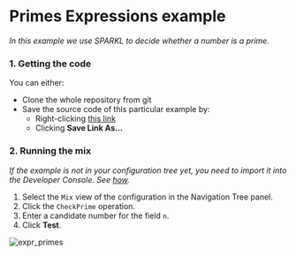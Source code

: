 # Primes Expressions example
_In this example we use SPARKL to decide whether a number is a prime._

### 1. Getting the code
You can either:
* Clone the whole repository from git
* Save the source code of this particular example by:
    * Right-clicking [this link](https://raw.githubusercontent.com/opensparkl/examples/master/Examples/PrimesExpr/Primes_expr.xml)
    * Clicking **Save Link As...**

### 2. Running the mix
_If the example is not in your configuration tree yet, you need to import it into the Developer Console. See [how](https://github.com/opensparkl/examples#use_examples)._

1. Select the `Mix` view of the configuration in the Navigation Tree panel.
2. Click the `CheckPrime` operation.
3. Enter a candidate number for the field `n`.
4. Click **Test**.

![expr_primes](https://cloud.githubusercontent.com/assets/17043451/25705553/9205eaca-30d5-11e7-855d-890cd0cda090.png "Primes Expression - The mix")